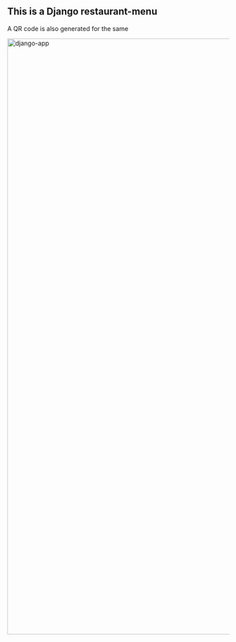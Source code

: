 ## This is a Django restaurant-menu
A QR code is also generated for the same

<img width="1353" alt="django-app" src="https://github.com/jahnavigogia/Django/assets/137412070/2b13345b-684d-40d0-898f-9fffd4fba38d">


